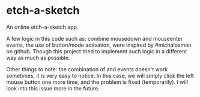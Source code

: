 # etch-a-sketch
An online etch-a-sketch app.


A few logic in this code such as: combine mousedown and mouseenter events, the use of button/mode activation, were inspired by #michalosman on github. Though this project tried to implement such logic in a different way as much as possible. 


Other things to note: the combination of <mousedown> and <mouseenter> events doesn't work sometimes, it is very easy to notice. In this case, we will simply click the left mouse button one more time, and the problem is fixed (temporarily). I will look into this issue more in the future.
